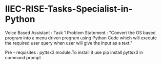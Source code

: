 # IIEC-RISE-Tasks-Specialist-in-Python

Voice Based Assistant : Task 1
Problem Statement : "Convert the OS based program into a menu driven program using Python Code which will execute the required user query when user will give the input as a text."

Pre - requisites : pyttsx3 module.To install it use pip install pyttsx3 in command prompt
